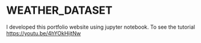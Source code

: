 # WEATHER_DATASET
I developed this portfolio website using jupyter notebook. To see the tutorial https://youtu.be/4hYOkHijtNw 
